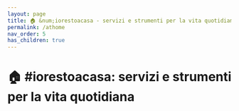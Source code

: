 ```yaml
---
layout: page
title: 🏠 &num;iorestoacasa - servizi e strumenti per la vita quotidiana
permalink: /athome
nav_order: 5
has_children: true
---
```


# 🏠 #iorestoacasa: servizi e strumenti per la vita quotidiana

